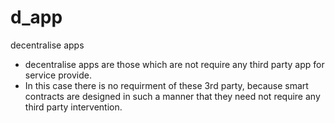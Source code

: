 # d_app
decentralise apps
- decentralise apps are those which are not require any third party app for service provide.
- In this case there is no requirment of these 3rd party, because smart contracts are designed in such a manner that they need not require any third party intervention.
